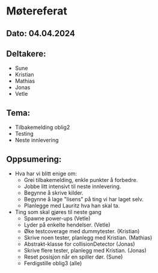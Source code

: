 # Møtereferat
## Dato: 04.04.2024

## Deltakere:
* Sune
* Kristian
* Mathias
* Jonas
* Vetle

## Tema:
* Tilbakemelding oblig2
* Testing
* Neste innlevering

## Oppsumering: 
* Hva har vi blitt enige om:
    - Grei tilbakemelding, enkle punkter å forbedre.
    - Jobbe litt intensivt til neste innlevering.
    - Begynne å skrive kilder.
    - Begynne å lage "lisens" på ting vi har laget selv.
    - Planlegge med Lauritz hva han skal ta.
* Ting som skal gjøres til neste gang
    - Spawne power-ups (Vetle)
    - Lyder på enkelte hendelser. (Vetle)
    - Øke testcoverage med dummytester. (Kristian)
    - Skrive noen tester, planlegg med Kristian. (Mathias)
    - Abstrakt-klasse for collisionDetector (Jonas)
    - Skrive flere tester, planlegg med Kristian. (Jonas)
    - Reset posisjon når en spiller dør. (Sune)
    - Ferdigstille oblig3 (alle)